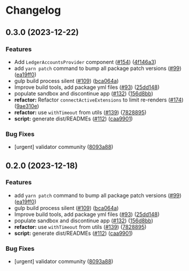 # Changelog

## 0.3.0 (2023-12-22)


### Features

* Add `LedgerAccountsProvider` component ([#154](https://github.com/polkadot-cloud/library/issues/154)) ([4f146a3](https://github.com/polkadot-cloud/library/commit/4f146a32ca081ebb42dc5b6105fa9395dc078a34))
* add `yarn patch` command to bump all package patch versions ([#99](https://github.com/polkadot-cloud/library/issues/99)) ([ea19ff0](https://github.com/polkadot-cloud/library/commit/ea19ff01e00487ac5e5cfb681ff695a1d5e97de0))
* gulp build process silent ([#109](https://github.com/polkadot-cloud/library/issues/109)) ([bca064a](https://github.com/polkadot-cloud/library/commit/bca064a2f149db0970f7aa348e7a8f1fa2f36512))
* Improve build tools, add package yml files ([#93](https://github.com/polkadot-cloud/library/issues/93)) ([25dd148](https://github.com/polkadot-cloud/library/commit/25dd148c2e74346e069195eb78fe447fb7f273a1))
* populate sandbox and discontinue app ([#132](https://github.com/polkadot-cloud/library/issues/132)) ([156d8bb](https://github.com/polkadot-cloud/library/commit/156d8bb39d056999388972a076ae1462aaf91a84))
* **refactor:** Refactor `connectActiveExtensions` to limit re-renders ([#174](https://github.com/polkadot-cloud/library/issues/174)) ([9ae310e](https://github.com/polkadot-cloud/library/commit/9ae310ea6b66a03ecfa2a83071f2962b3454098e))
* **refactor:** use `withTimeout` from utils ([#139](https://github.com/polkadot-cloud/library/issues/139)) ([7828895](https://github.com/polkadot-cloud/library/commit/7828895fc20aa5a00c2b8c10eb85b09d6db86913))
* **script:** generate dist/READMEs ([#112](https://github.com/polkadot-cloud/library/issues/112)) ([caa9901](https://github.com/polkadot-cloud/library/commit/caa990144772d7bab81adc377f84c94523be3745))


### Bug Fixes

* [urgent] validator community ([8093a88](https://github.com/polkadot-cloud/library/commit/8093a889242f4b0f3c41ad8dded264ab41eae60d))

## 0.2.0 (2023-12-18)


### Features

* add `yarn patch` command to bump all package patch versions ([#99](https://github.com/polkadot-cloud/library/issues/99)) ([ea19ff0](https://github.com/polkadot-cloud/library/commit/ea19ff01e00487ac5e5cfb681ff695a1d5e97de0))
* gulp build process silent ([#109](https://github.com/polkadot-cloud/library/issues/109)) ([bca064a](https://github.com/polkadot-cloud/library/commit/bca064a2f149db0970f7aa348e7a8f1fa2f36512))
* Improve build tools, add package yml files ([#93](https://github.com/polkadot-cloud/library/issues/93)) ([25dd148](https://github.com/polkadot-cloud/library/commit/25dd148c2e74346e069195eb78fe447fb7f273a1))
* populate sandbox and discontinue app ([#132](https://github.com/polkadot-cloud/library/issues/132)) ([156d8bb](https://github.com/polkadot-cloud/library/commit/156d8bb39d056999388972a076ae1462aaf91a84))
* **refactor:** use `withTimeout` from utils ([#139](https://github.com/polkadot-cloud/library/issues/139)) ([7828895](https://github.com/polkadot-cloud/library/commit/7828895fc20aa5a00c2b8c10eb85b09d6db86913))
* **script:** generate dist/READMEs ([#112](https://github.com/polkadot-cloud/library/issues/112)) ([caa9901](https://github.com/polkadot-cloud/library/commit/caa990144772d7bab81adc377f84c94523be3745))


### Bug Fixes

* [urgent] validator community ([8093a88](https://github.com/polkadot-cloud/library/commit/8093a889242f4b0f3c41ad8dded264ab41eae60d))
